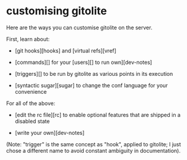 # customising gitolite

Here are the ways you can customise gitolite on the server.

First, learn about:

  * [git hooks][hooks] and [virtual refs][vref]

  * [commands][] for your [users][] to run own][dev-notes]

  * [triggers][] to be run by gitolite as various points in its execution

  * [syntactic sugar][sugar] to change the conf language for your convenience

For all of the above:

  * [edit the rc file][rc] to enable optional features that are shipped in a
    disabled state

  * [write your own][dev-notes]

(Note: "trigger" is the same concept as "hook", applied to gitolite; I just
chose a different name to avoid constant ambiguity in documentation).
